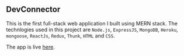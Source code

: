## DevConnector

This is the first full-stack web application I built using MERN stack. The technlogies used in this project are `Node.js`, `ExpressJS`, `MongoDB`, `Heroku`, `mongoose`, `ReactJs`, `Redux`, `Thunk`, `HTML` and `CSS`.

The app is live [here](https://devconnectorplus.herokuapp.com).
